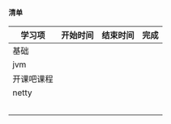 #### 清单

| 学习项 | 开始时间   | 结束时间   | 完成 |
| ------ | ---------- | ---------- | ---- |
| 基础  |  |  |  |
| jvm |  |  |      |
| 开课吧课程 |            |            |      |
| netty |            |            |      |
|  |            |            |      |
|  |            |            |      |
|  |            |            |      |
|        |            |            |      |
|        |            |            |      |


